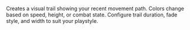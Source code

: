 Creates a visual trail showing your recent movement path. Colors change based on speed, height, or combat state. Configure trail duration, fade style, and width to suit your playstyle.